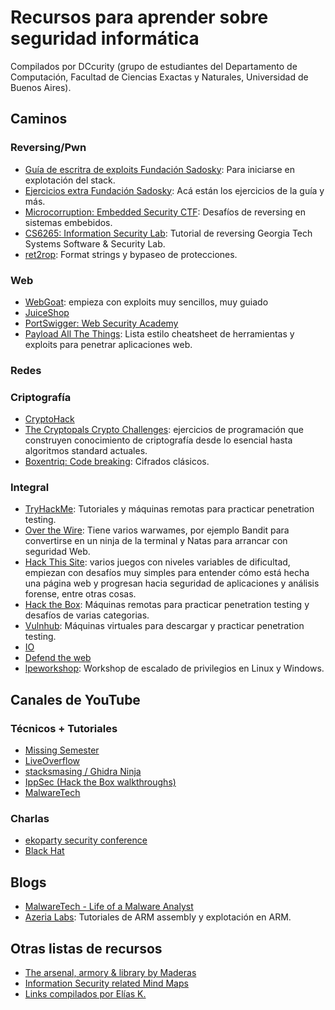 # Recursos para aprender sobre seguridad informática

Compilados por DCcurity (grupo de estudiantes del Departamento de Computación, Facultad de Ciencias Exactas y Naturales, Universidad de Buenos Aires).

## Caminos

### Reversing/Pwn

- [Guía de escritra de exploits Fundación Sadosky](https://fundacion-sadosky.github.io/guia-escritura-exploits/): Para iniciarse en explotación del stack.
- [Ejercicios extra Fundación Sadosky](https://github.com/fundacion-sadosky/abopp): Acá están los ejercicios de la guía y más.
- [Microcorruption: Embedded Security CTF](https://microcorruption.com/): Desafíos de reversing en sistemas embebidos.
- [CS6265: Information Security Lab](https://tc.gts3.org/cs6265/2019/tut/index.html): Tutorial de reversing Georgia Tech Systems Software & Security Lab.
- [ret2rop](https://www.ret2rop.com/): Format strings y bypaseo de protecciones.

### Web

- [WebGoat](https://github.com/WebGoat/WebGoat): empieza con exploits muy sencillos, muy guiado
- [JuiceShop](https://github.com/bkimminich/juice-shop)
- [PortSwigger: Web Security Academy](https://portswigger.net/web-security)
- [Payload All The Things](https://github.com/swisskyrepo/PayloadsAllTheThings): Lista estilo cheatsheet de herramientas y exploits para penetrar aplicaciones web.

### Redes

### Criptografía

- [CryptoHack](https://cryptohack.org)
- [The Cryptopals Crypto Challenges](https://cryptopals.com/): ejercicios de programación que construyen conocimiento de criptografía desde lo esencial hasta algoritmos standard actuales.
- [Boxentriq: Code breaking](https://www.boxentriq.com/code-breaking): Cifrados clásicos.

### Integral

- [TryHackMe](https://tryhackme.com/): Tutoriales y máquinas remotas para practicar penetration testing.
- [Over the Wire](https://overthewire.org/wargames/): Tiene varios warwames, por ejemplo Bandit para convertirse en un ninja de la terminal y Natas para arrancar con seguridad Web.
- [Hack This Site](https://hackthissite.org): varios juegos con niveles variables de dificultad, empiezan con desafíos muy simples para entender cómo está hecha una página web y progresan hacia seguridad de aplicaciones y análisis forense, entre otras cosas.
- [Hack the Box](https://hackthebox.eu): Máquinas remotas para practicar penetration testing y desafíos de varias categorias.
- [Vulnhub](https://www.vulnhub.com/): Máquinas virtuales para descargar y practicar penetration testing.
- [IO](http://io.netgarage.org/)
- [Defend the web](https://defendtheweb.net/)
- [lpeworkshop](https://github.com/sagishahar/lpeworkshop): Workshop de escalado de privilegios en Linux y Windows.

## Canales de YouTube

### Técnicos + Tutoriales

- [Missing Semester](https://www.youtube.com/channel/UCuXy5tCgEninup9cGplbiFw)
- [LiveOverflow](https://www.youtube.com/channel/UClcE-kVhqyiHCcjYwcpfj9w)
- [stacksmasing / Ghidra Ninja](https://www.youtube.com/channel/UC3S8vxwRfqLBdIhgRlDRVzw)
- [IppSec (Hack the Box walkthroughs)](https://www.youtube.com/channel/UCa6eh7gCkpPo5XXUDfygQQA)
- [MalwareTech](https://www.youtube.com/c/MalwareTechBlog)

### Charlas

- [ekoparty security conference](https://www.youtube.com/channel/UCiVNwNkoMapaeyr9o6XEonA)
- [Black Hat](https://www.youtube.com/user/BlackHatOfficialYT)

## Blogs

- [MalwareTech - Life of a Malware Analyst](https://www.malwaretech.com/)
- [Azeria Labs](https://azeria-labs.com/writing-arm-assembly-part-1/): Tutoriales de ARM assembly y explotación en ARM.

## Otras listas de recursos

- [The arsenal, armory & library by Maderas](https://pastebin.com/v8Mr2k95)
- [Information Security related Mind Maps](https://www.amanhardikar.com/mindmaps.html#)
- [Links compilados por Elías K.](https://pastebin.com/WQhRYB59)

